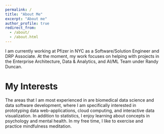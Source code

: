 ```yaml
---
permalink: /
title: "About Me"
excerpt: "About me"
author_profile: true
redirect_from: 
  - /about/
  - /about.html
---
```


I am currently working at Pfizer in NYC as a Software/Solution Engineer and DRP Associate. At the moment, my work focuses on helping with projects in the Enterprise Architecture, Data & Analytics, and AI/ML Team under Randy Duncan.

My Interests
======
The areas that I am most experienced in are biomedical data science and data software development, where I am specifically interested in prototyping data web-applications, cloud computing, and interactive data visualization. In addition to statistics, I enjoy learning about concepts in psychology and mental health. In my free time, I like to exercise and practice mindfulness meditation.
